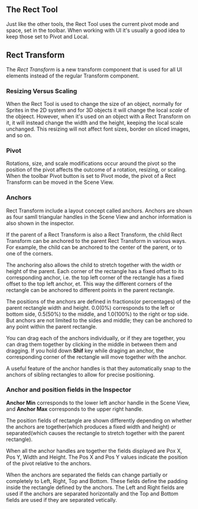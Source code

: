 ## The Rect Tool

Just like the other tools, the Rect Tool uses the current pivot mode and space, set in the toolbar. When working with UI it's usually a good idea to keep those set to Pivot and Local.

## Rect Transform

The *Rect Transform* is a new transform component that is used for all UI elements instead of the regular Transform component.

### Resizing Versus Scaling

When the Rect Tool is used to change the size of an object, normally for Sprites in the 2D system and for 3D objects it will change the local *scale* of the objeect. However, when it's used on an object with a Rect Transform on it, it will instead change the width and the height, keeping the local scale unchanged. This resizing will not affect font sizes, border on sliced images, and so on.

### Pivot

Rotations, size, and scale modifications occur around the pivot so the position of the pivot affects the outcome of a rotation, resizing, or scaling. When the toolbar Pivot button is set to Pivot mode, the pivot of a Rect Transform can be moved in the Scene View.

### Anchors

Rect Transform include a layout concept called anchors. Anchors are shown as four samll triangular handles in the Scene View and anchor information is also shown in the inspector.

If the parent of a Rect Transform is also a Rect Transform, the child Rect Transform can be anchored to the parent Rect Transform in various ways. For example, the child can be anchored to the center of the parent, or to one of the corners.

The anchoring also allows the child to stretch together with the width or height of the parent. Each corner of the rectangle has a fixed offset to its corresponding anchor, i.e. the top left corner of the rectangle has a fixed offset to the top left anchor, et. This way the different corners of the rectangle can be anchored to different points in the parent rectangle.

The positions of the anchors are defined in fractions(or percentages) of the parent rectangle width and height. 0.0(0%) corresponds to the left or bottom side, 0.5(50%) to the middle, and 1.0(100%) to the right or top side. But anchors are not limited to the sides and middle; they can be anchored to any point within the parent rectangle.

You can drag each of the anchors individually, or if they are together, you can drag them together by clicking in the middle in between them and dragging. If you hold down **Shif** key while draging an anchor, the corresponding corner of the rectangle will move together with the anchor.

A useful feature of the anchor handles is that they automatically snap to the anchors of sibling rectangles to allow for precise positioning.

### Anchor and position fields in the Inspector

**Anchor Min** corresponds to the lower left anchor handle in the Scene View, and **Anchor Max** corresponds to the upper right handle.

The position fields of rectangle are shown differently depending on whether the anchors are together(which produces a fixed width and height) or separated(which causes the rectangle to stretch together with the parent rectangle).

When all the anchor handles are together the fields displayed are Pox X, Pos Y, Width and Height. The Pos X and Pos Y values indicate the position of the pivot relative to the anchors.

When the anchors are separated the fields can change partially or completely to Left, Right, Top and Bottom. These fields define the padding inside the rectangle defined by the anchors. The Left and Right fields are used if the anchors are separated horizontally and the Top and Bottom fields are used if they are separated vetically.